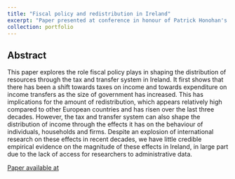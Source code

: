```yaml
---
title: "Fiscal policy and redistribution in Ireland"
excerpt: "Paper presented at conference in honour of Patrick Honohan's contribution to Irish economic policy. Under review at the Economic and Social Review."
collection: portfolio
---
```


## Abstract
This paper explores the role fiscal policy plays in shaping the distribution of resources through the tax and transfer system in Ireland. It first shows that there has been a shift towards taxes on income and towards expenditure on income transfers as the size of government has increased. This has implications for the amount of redistribution, which appears relatively high compared to other European countries and has risen over the last three decades. However, the tax and transfer system can also shape the distribution of income through the effects it has on the behaviour of individuals, households and firms. Despite an explosion of international research on these effects in recent decades, we have little credible empirical evidence on the magnitude of these effects in Ireland, in large part due to the lack of access for researchers to administrative data.

[Paper available at](/files/TEP0824.pdf) 
